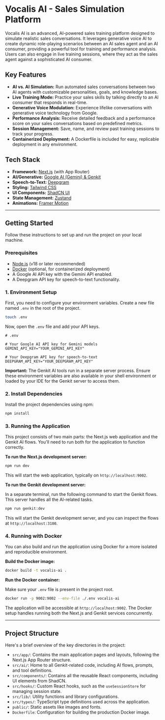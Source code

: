 # Vocalis AI - Sales Simulation Platform

Vocalis AI is an advanced, AI-powered sales training platform designed to simulate realistic sales conversations. It leverages generative voice AI to create dynamic role-playing scenarios between an AI sales agent and an AI consumer, providing a powerful tool for training and performance analysis. Users can also engage in live training sessions, where they act as the sales agent against a sophisticated AI consumer.

## Key Features

- **AI vs. AI Simulation:** Run automated sales conversations between two AI agents with customizable personalities, goals, and knowledge bases.
- **Live Training Mode:** Practice your sales skills by talking directly to an AI consumer that responds in real-time.
- **Generative Voice Modulation:** Experience lifelike conversations with generative voice technology from Google.
- **Performance Analysis:** Receive detailed feedback and a performance score on your sales conversations based on predefined metrics.
- **Session Management:** Save, name, and review past training sessions to track your progress.
- **Containerized Deployment:** A Dockerfile is included for easy, replicable deployment in any environment.

## Tech Stack

- **Framework:** [Next.js](https://nextjs.org/) (with App Router)
- **AI/Generative:** [Google AI (Gemini) & Genkit](https://firebase.google.com/docs/genkit)
- **Speech-to-Text:** [Deepgram](https://deepgram.com/)
- **Styling:** [Tailwind CSS](https://tailwindcss.com/)
- **UI Components:** [ShadCN UI](https://ui.shadcn.com/)
- **State Management:** [Zustand](https://github.com/pmndrs/zustand)
- **Animations:** [Framer Motion](https://www.framer.com/motion/)

---

## Getting Started

Follow these instructions to set up and run the project on your local machine.

### Prerequisites

- [Node.js](https://nodejs.org/) (v18 or later recommended)
- [Docker](https://www.docker.com/products/docker-desktop/) (optional, for containerized deployment)
- A Google AI API key with the Gemini API enabled.
- A Deepgram API key for speech-to-text functionality.

### 1. Environment Setup

First, you need to configure your environment variables. Create a new file named `.env` in the root of the project.

```bash
touch .env
```

Now, open the `.env` file and add your API keys.

```env
# .env

# Your Google AI API key for Gemini models
GEMINI_API_KEY="YOUR_GEMINI_API_KEY"

# Your Deepgram API key for speech-to-text
DEEPGRAM_API_KEY="YOUR_DEEPGRAM_API_KEY"
```

**Important:** The Genkit AI tools run in a separate server process. Ensure these environment variables are also available in your shell environment or loaded by your IDE for the Genkit server to access them.

### 2. Install Dependencies

Install the project dependencies using npm:

```bash
npm install
```

### 3. Running the Application

This project consists of two main parts: the Next.js web application and the Genkit AI flows. You'll need to run both for the application to function correctly.

**To run the Next.js development server:**

```bash
npm run dev
```

This will start the web application, typically on `http://localhost:9002`.

**To run the Genkit development server:**

In a separate terminal, run the following command to start the Genkit flows. This server handles all the AI-related tasks.

```bash
npm run genkit:dev
```

This will start the Genkit development server, and you can inspect the flows at `http://localhost:3100`.

### 4. Running with Docker

You can also build and run the application using Docker for a more isolated and reproducible environment.

**Build the Docker image:**

```bash
docker build -t vocalis-ai .
```

**Run the Docker container:**

Make sure your `.env` file is present in the project root.

```bash
docker run -p 9002:9002 --env-file ./.env vocalis-ai
```

The application will be accessible at `http://localhost:9002`. The Docker setup handles running both the Next.js and Genkit services concurrently.

---

## Project Structure

Here's a brief overview of the key directories in the project:

- `src/app/`: Contains the main application pages and layouts, following the Next.js App Router structure.
- `src/ai/`: Home to all Genkit-related code, including AI flows, prompts, and tool definitions.
- `src/components/`: Contains all the reusable React components, including UI elements from ShadCN.
- `src/hooks/`: Custom React hooks, such as the `useSessionStore` for managing session state.
- `src/lib/`: Utility functions and library configurations.
- `src/types/`: TypeScript type definitions used across the application.
- `public/`: Static assets like images and fonts.
- `Dockerfile`: Configuration for building the production Docker image.
